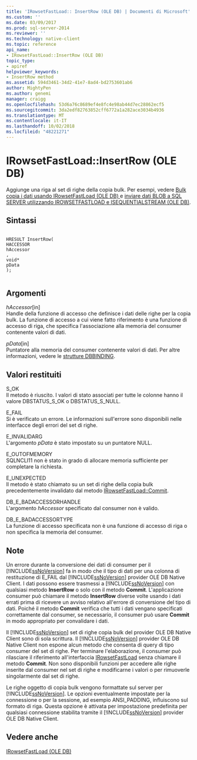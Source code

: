 ```yaml
---
title: 'IRowsetFastLoad:: InsertRow (OLE DB) | Documenti di Microsoft'
ms.custom: ''
ms.date: 03/09/2017
ms.prod: sql-server-2014
ms.reviewer: ''
ms.technology: native-client
ms.topic: reference
api_name:
- IRowsetFastLoad::InsertRow (OLE DB)
topic_type:
- apiref
helpviewer_keywords:
- InsertRow method
ms.assetid: 594d3461-34d2-41e7-8ad4-bd2753601ab6
author: MightyPen
ms.author: genemi
manager: craigg
ms.openlocfilehash: 53d6a76c8689ef4e8fc4e98ab44d7ec28862ecf5
ms.sourcegitcommit: 3da2edf82763852cff6772a1a282ace3034b4936
ms.translationtype: MT
ms.contentlocale: it-IT
ms.lasthandoff: 10/02/2018
ms.locfileid: "48221271"
---
```

# <a name="irowsetfastloadinsertrow-ole-db"></a>IRowsetFastLoad::InsertRow (OLE DB)
  Aggiunge una riga al set di righe della copia bulk. Per esempi, vedere [Bulk copia i dati usando IRowsetFastLoad &#40;OLE DB&#41; ](../native-client-ole-db-how-to/bulk-copy-data-using-irowsetfastload-ole-db.md) e [inviare dati BLOB a SQL SERVER utilizzando IROWSETFASTLOAD e ISEQUENTIALSTREAM &#40;OLE DB&#41;](../native-client-ole-db-how-to/send-blob-data-to-sql-server-using-irowsetfastload-and-isequentialstream-ole-db.md).  
  
## <a name="syntax"></a>Sintassi  
  
```  
  
HRESULT InsertRow(  
HACCESSOR  
hAccessor  
,  
void*  
pData  
);  
  
```  
  
## <a name="arguments"></a>Argomenti  
 *hAccessor*[in]  
 Handle della funzione di accesso che definisce i dati delle righe per la copia bulk. La funzione di accesso a cui viene fatto riferimento è una funzione di accesso di riga, che specifica l'associazione alla memoria del consumer contenente valori di dati.  
  
 *pData*[in]  
 Puntatore alla memoria del consumer contenente valori di dati. Per altre informazioni, vedere le [strutture DBBINDING](http://go.microsoft.com/fwlink/?LinkId=65955).  
  
## <a name="return-code-values"></a>Valori restituiti  
 S_OK  
 Il metodo è riuscito. I valori di stato associati per tutte le colonne hanno il valore DBSTATUS_S_OK o DBSTATUS_S_NULL.  
  
 E_FAIL  
 Si è verificato un errore. Le informazioni sull'errore sono disponibili nelle interfacce degli errori del set di righe.  
  
 E_INVALIDARG  
 L'argomento *pData* è stato impostato su un puntatore NULL.  
  
 E_OUTOFMEMORY  
 SQLNCLI11 non è stato in grado di allocare memoria sufficiente per completare la richiesta.  
  
 E_UNEXPECTED  
 Il metodo è stato chiamato su un set di righe della copia bulk precedentemente invalidato dal metodo [IRowsetFastLoad::Commit](irowsetfastload-commit-ole-db.md).  
  
 DB_E_BADACCESSORHANDLE  
 L'argomento *hAccessor* specificato dal consumer non è valido.  
  
 DB_E_BADACCESSORTYPE  
 La funzione di accesso specificata non è una funzione di accesso di riga o non specifica la memoria del consumer.  
  
## <a name="remarks"></a>Note  
 Un errore durante la conversione dei dati di consumer per il [!INCLUDE[ssNoVersion](../../includes/ssnoversion-md.md)] fa in modo che il tipo di dati per una colonna di restituzione di E_FAIL dal [!INCLUDE[ssNoVersion](../../includes/ssnoversion-md.md)] provider OLE DB Native Client. I dati possono essere trasmessi a [!INCLUDE[ssNoVersion](../../includes/ssnoversion-md.md)] con qualsiasi metodo **InsertRow** o solo con il metodo **Commit**. L'applicazione consumer può chiamare il metodo **InsertRow** diverse volte usando i dati errati prima di ricevere un avviso relativo all'errore di conversione del tipo di dati. Poiché il metodo **Commit** verifica che tutti i dati vengano specificati correttamente dal consumer, se necessario, il consumer può usare **Commit** in modo appropriato per convalidare i dati.  
  
 Il [!INCLUDE[ssNoVersion](../../includes/ssnoversion-md.md)] set di righe copia bulk del provider OLE DB Native Client sono di sola scrittura. Il [!INCLUDE[ssNoVersion](../../includes/ssnoversion-md.md)] provider OLE DB Native Client non espone alcun metodo che consenta di query di tipo consumer del set di righe. Per terminare l'elaborazione, il consumer può rilasciare il riferimento all'interfaccia [IRowsetFastLoad](irowsetfastload-ole-db.md) senza chiamare il metodo **Commit**. Non sono disponibili funzioni per accedere alle righe inserite dal consumer nel set di righe e modificarne i valori o per rimuoverle singolarmente dal set di righe.  
  
 Le righe oggetto di copia bulk vengono formattate sul server per [!INCLUDE[ssNoVersion](../../includes/ssnoversion-md.md)]. Le opzioni eventualmente impostate per la connessione o per la sessione, ad esempio ANSI_PADDING, influiscono sul formato di riga. Questa opzione è attivata per impostazione predefinita per qualsiasi connessione stabilita tramite il [!INCLUDE[ssNoVersion](../../includes/ssnoversion-md.md)] provider OLE DB Native Client.  
  
## <a name="see-also"></a>Vedere anche  
 [IRowsetFastLoad &#40;OLE DB&#41;](irowsetfastload-ole-db.md)  
  
  
